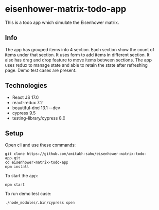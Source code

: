 # eisenhower-matrix-todo-app
This is a todo app which simulate the Eisenhower matrix.

## Info
The app has grouped items into 4 section. Each section show the count of items under that section. It uses form to add items in different section. It also has drag and drop feature to move items between sections. The app uses redux to manage state and able to retain the state after refreshing page. Demo test cases are present.

## Technologies
* React JS 17.0
* react-redux 7.2
* beautiful-dnd 13.1
--dev
* cypress 9.5
* testing-library/cypress 8.0


## Setup
Open cli and use these commands:
```shell
git clone https://github.com/amitabh-sahu/eisenhower-matrix-todo-app.git
cd eisenhower-matrix-todo-app
npm install
```
To start the app:
```shell
npm start
```
To run demo test case:
```shell
./node_modules/.bin/cypress open
```